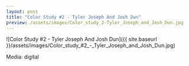 ```yaml
---
layout: post
title: "Color Study #2 - Tyler Joseph And Josh Dun"
preview: /assets/images/Color_study_2-Tyler_Joseph_and_Josh_Dun.jpg
---
```

![Color Study #2 - Tyler Joseph And Josh Dun]({{ site.baseurl }}/assets/images/Color_study_#2_-_Tyler_Joseph_and_Josh_Dun.jpg)

Media: digital


